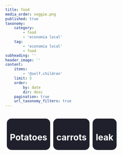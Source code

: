 ```yaml
---
title: food
media_order: veggie.png
published: true
taxonomy:
    category:
        - food
        - 'economia local'
    tag:
        - 'economia local'
        - food
subheading: ''
header_image: ''
content:
    items:
        - '@self.children'
    limit: 5
    order:
        by: date
        dir: desc
    pagination: true
    url_taxonomy_filters: true
---
```


<head>
    <style>
        body{
            background-attachment: fixed;
        }
        * {
 				box-sizing: border-box;
		}
        .product{
                border-radius: 15px;
                 background-color: #20202c;
                 padding: 5px 10px;
                margin: 20px 5px;
                color: white;
            	width: auto;
            	float: left;
        	}
        .clearfix::after {
  		content: "";
  		clear: both;
  		display: table;
		}
</style>
</head> 
<div class="clearfix">
<div class="product">
    <h1>Potatoes</h1>
    </div>
<div class="product">
    <h1>carrots</h1>
    </div>
<div class="product">
    <h1>leak</h1>
    </div>
    </div>
